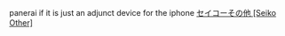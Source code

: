 panerai if it is just an adjunct device for the iphone
 <a href="http://www.kentvilleflowersandweddingdecor.com/jpwatchonline.asp?cheap=products-c245.html" title="セイコーその他 [Seiko Other]">セイコーその他 [Seiko Other]</a>
